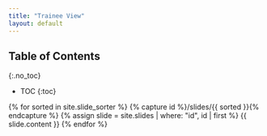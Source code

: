 ```yaml
---
title: "Trainee View"
layout: default
---
```


## Table of Contents
{:.no_toc}

* TOC
{:toc}

{% for sorted in site.slide_sorter %}
  {% capture id %}/slides/{{ sorted }}{% endcapture %}
  {% assign slide = site.slides | where: "id", id | first %}
  {{ slide.content }}
{% endfor %}
